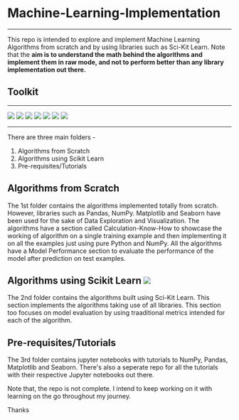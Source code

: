 # Machine-Learning-Implementation
---
This repo is intended to explore and implement Machine Learning Algorithms from scratch and by using libraries such as Sci-Kit Learn. 
Note that the **aim is to understand the math behind the algorithms and implement them in raw mode, and not to perform better than any library 
implementation out there.** 

## Toolkit
---
<img src = "https://img.shields.io/badge/Python-FFFFFF?style=for-the-badge&logo=python&logoColor=blue">
<img src = "https://img.shields.io/badge/Jupyter-000000?style=for-the-badge&logo=jupyter&logoColor=orange">
<img src = "https://img.shields.io/badge/ScikitLearn-FFFFFF?style=for-the-badge&logo=scikitlearn&logoColor=orange">
<img src = "https://img.shields.io/badge/Pandas-3399FF?style=for-the-badge&logo=pandas&logoColor=white">
<img src = "https://img.shields.io/badge/Numpy-FFFFFF?style=for-the-badge&logo=numpy&logoColor=blue">
<img src = "https://img.shields.io/badge/Matplotlib-000000?style=for-the-badge&logo=matplotlib&logoColor=blue">
<img src = "https://img.shields.io/badge/Seaborn-3399FF?style=for-the-badge&logo=seaborn&logoColor=blue">

---
There are three main folders - 
1. Algorithms from Scratch
2. Algorithms using Scikit Learn
3. Pre-requisites/Tutorials

## Algorithms from Scratch

The 1st folder contains the algorithms implemented totally from scratch. However, libraries such as Pandas, NumPy. Matplotlib and Seaborn have been used for the sake of 
Data Exploration and Visualization. The algorithms have a section called Calculation-Know-How to showcase the working of algorithm on a single training example
and then implementing it on all the examples just using pure Python and NumPy. All the algorithms have a Model Performance section to evaluate the performance of 
the model after prediction on test examples.

## Algorithms using Scikit Learn <img src = "https://img.shields.io/badge/ScikitLearn-FF6F00?style=for-the-badge&logo=scikitlearn&logoColor=white">

The 2nd folder contains the algorithms built using Sci-Kit Learn. This section implements the algorithms taking use of all libraries. This section too focuses on 
model evaluation by using traaditional metrics intended for each of the algorithm.

## Pre-requisites/Tutorials 
The 3rd folder contains jupyter notebooks with tutorials to NumPy, Pandas, Matplotlib and Seaborn. There's also a seperate repo for all the tutorials with their 
respective Jupyter notebooks out there.

Note that, the repo is not complete. I intend to keep working on it with learning on the go throughout my journey.

Thanks
